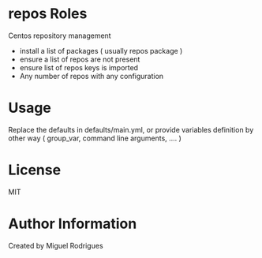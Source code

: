 # repos Roles
Centos repository management

* install a list of packages ( usually repos package )
* ensure a list of repos are not present
* ensure list of repos keys is imported
* Any number of repos with any configuration

# Usage

Replace the defaults in defaults/main.yml, or provide variables definition by other way ( group_var, command line arguments, .... )

# License

MIT

# Author Information

Created by Miguel Rodrigues
